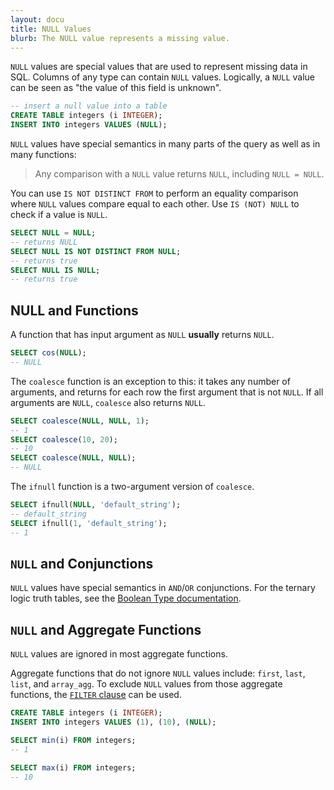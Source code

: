 ```yaml
---
layout: docu
title: NULL Values
blurb: The NULL value represents a missing value.
---
```


`NULL` values are special values that are used to represent missing data in SQL. Columns of any type can contain `NULL` values. Logically, a `NULL` value can be seen as "the value of this field is unknown".

```sql
-- insert a null value into a table
CREATE TABLE integers (i INTEGER);
INSERT INTO integers VALUES (NULL);
```

`NULL` values have special semantics in many parts of the query as well as in many functions:

> Any comparison with a `NULL` value returns `NULL`, including `NULL = NULL`.

You can use `IS NOT DISTINCT FROM` to perform an equality comparison where `NULL` values compare equal to each other. Use `IS (NOT) NULL` to check if a value is `NULL`.

```sql
SELECT NULL = NULL;
-- returns NULL
SELECT NULL IS NOT DISTINCT FROM NULL;
-- returns true
SELECT NULL IS NULL;
-- returns true
```

## NULL and Functions

A function that has input argument as `NULL` **usually** returns `NULL`.

```sql
SELECT cos(NULL);
-- NULL
```

The `coalesce` function is an exception to this: it takes any number of arguments, and returns for each row the first argument that is not `NULL`. If all arguments are `NULL`, `coalesce` also returns `NULL`.

```sql
SELECT coalesce(NULL, NULL, 1);
-- 1
SELECT coalesce(10, 20);
-- 10
SELECT coalesce(NULL, NULL);
-- NULL
```

The `ifnull` function is a two-argument version of `coalesce`.

```sql
SELECT ifnull(NULL, 'default_string');
-- default_string
SELECT ifnull(1, 'default_string');
-- 1
```

## `NULL` and Conjunctions

`NULL` values have special semantics in `AND`/`OR` conjunctions. For the ternary logic truth tables, see the [Boolean Type documentation](../../sql/data_types/boolean).

## `NULL` and Aggregate Functions

`NULL` values are ignored in most aggregate functions.

Aggregate functions that do not ignore `NULL` values include: `first`, `last`, `list`, and `array_agg`. To exclude `NULL` values from those aggregate functions, the [`FILTER` clause](../../sql/query_syntax/filter) can be used.

```sql
CREATE TABLE integers (i INTEGER);
INSERT INTO integers VALUES (1), (10), (NULL);

SELECT min(i) FROM integers;
-- 1

SELECT max(i) FROM integers;
-- 10
```
